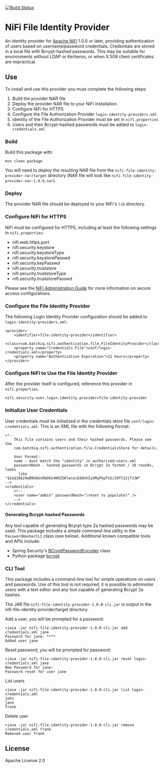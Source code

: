 [![Build Status](https://travis-ci.org/BatchIQ/nifi-file-identity-provider-bundle.svg)](https://travis-ci.org/BatchIQ/nifi-file-identity-provider-bundle)

# NiFi File Identity Provider
An identity provider for [Apache NiFi](https://nifi.apache.org/) 1.0.0 or later, providing authentication of users
based on username/password credentials.  Credentials are stored in a local file with Bcrypt-hashed passwords.
This may be suitable for environments without LDAP or Kerberos, or when X.509 client certificates are impractical.

## Use
To install and use this provider you must complete the following steps:

1. Build the provider NAR file
2. Deploy the provider NAR file to your NiFi installation
3. Configure NiFi for HTTPS
4. Configure the File Authorization Provider `login-identity-providers.xml`
5. Identity of the File Authorization Provider must be set in `nifi.properties`
6. Users and their Bcrypt-hashed passwords must be added to `login-credentials.xml`

### Build
Build this package with:
```
mvn clean package
```
You will need to deploy the resulting NAR file from the `nifi-file-identity-provider-nar/target` directory
(NAR file will look like `nifi-file-identity-provider-nar-1.0.0.nar`).

### Deploy
The provider NAR file should be deployed to your NiFi's `lib` directory.

### Configure NiFi for HTTPS
NiFi must be configured for HTTPS, including at least the following settings in `nifi.properties`:
* nifi.web.https.port
* nifi.security.keystore
* nifi.security.keystoreType
* nifi.security.keystorePasswd
* nifi.security.keyPasswd
* nifi.security.truststore
* nifi.security.truststoreType
* nifi.security.truststorePasswd

Please see the [NiFi Administration Guide](https://nifi.apache.org/docs/nifi-docs/html/administration-guide.html)
for more information on secure access configurations.

### Configure the File Identity Provider
The following Login Identity Provider configuration should be added to `login-identity-providers.xml`:
```
<provider>
    <identifier>file-identity-provider</identifier>
    <class>com.batchiq.nifi.authentication.file.FileIdentityProvider</class>
    <property name="Credentials File">conf/login-credentials.xml</property>
    <property name="Authentication Expiration">12 hours</property>
</provider>
```

### Configure NiFi to Use the File Identity Provider
After the provider itself is configured, reference this provider in `nifi.properties`.

```
nifi.security.user.login.identity.provider=file-identity-provider
```

### Initialize User Credentials
User credentials must be initialized in the credentials store file `conf/login-credentials.xml`.
This is an XML file with the following format:

```
<!--
    This file contains users and their hashed passwords. Please see the
    com.batchiq.nifi.authentication.file.CredentialsStore for details.

    User Format:
    name - must match the "identity" in authorized-users.xml
    passwordHash - hashed passwords in Bcrypt 2a format / 10 rounds, looks
      like "$2a$10$24wB0UAUsRbOXz4KRZ5KlenzcEddnhIyXMyPkpTnS/29Tt12jfJJW"
-->
<credentials>
    <!--
    <user name="admin" passwordHash="(reset to populate)" />
    -->
</credentials>
```

#### Generating Bcrypt-hashed Passwords
Any tool capable of generating Bcyrpt type 2a hashed passwords may be used.  This package includes a simple command-line
utility in the `PasswordHasherCLI` class (see below).  Additional known compatible tools and APIs include:

* Spring Security's [BCryptPasswordEncoder](https://docs.spring.io/spring-security/site/docs/current/apidocs/org/springframework/security/crypto/bcrypt/BCryptPasswordEncoder.html) class
* Python package [bcrypt](https://pypi.python.org/pypi/bcrypt/2.0.0)


### CLI Tool
This package includes a command-line tool for simple operations on users and passwords.  Use of this tool is not required,
it is possible to administer users with a text editor and any tool capable of generating Bcrypt 2a hashes.

The JAR file `nifi-file-identity-provider-1.0.0-cli.jar` is output in the nifi-file-identity-provider/target directory.

Add a user, you will be prompted for a password:
```
>java -jar nifi-file-identity-provider-1.0.0-cli.jar add credentials.xml jane
Password for jane: ****
Added user jane
```

Reset password, you will be prompted for password:
```
>java -jar nifi-file-identity-provider-1.0.0-cli.jar reset login-credentials.xml jane
New Password for jane:
Password reset for user jane
```

List users
```
>java -jar nifi-file-identity-provider-1.0.0-cli.jar list login-credentials.xml
john
jane
frank
```

Delete user
```
>java -jar nifi-file-identity-provider-1.0.0-cli.jar remove credentials.xml frank
Removed user frank
```

## License
Apache License 2.0
